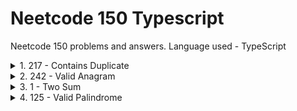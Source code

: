 # Neetcode 150 Typescript
Neetcode 150 problems and answers. Language used - TypeScript

<details>
  <summary>1. 217 - Contains Duplicate </summary>
  
  ### Given an integer array nums, return true if any value appears at least twice in the array, and return false if every element is distinct.

  **Answer 1**
  ```ts
    // Using N^2 Loops
    function containsDuplicate(nums: number[]): boolean {
        for (let i = 0; i < nums.length; i++) {
            for (let j=i+1; j<= nums.length; j++) {
                if (nums[i] === nums [j]) {
                    return true;
                }
            }
        }
        return false;
    };
  ```

 **Answer 2**
  ```ts
    // Using Map
    function containsDuplicate(nums: number[]): boolean {
      const store = new Map();
      for (let i of nums) {
          if (store.has(i)) return true;
          else store.set(i, 1);
      }
      return false;
    };
  ```

 **Answer 3**
  ```ts
    // Using SET, has slight advantage over Map
    // Set is optimized to store duplication
    // In this case, we are not going to use the values of Map, so its unnecessary
    function containsDuplicate(nums: number[]): boolean {
      const seenNumbers = new Set<number>();
      for (const num of nums) {
          if (seenNumbers.has(num)) {
              return true; // If we've already seen the number, return true
          } else {
              seenNumbers.add(num); // Otherwise, add it to the set of seen numbers
          }
      }
      return false; // If we've gone through the loop without finding duplicates, return false
    }
  ```
</details>

<details>
  <summary>2. 242 - Valid Anagram </summary>
  
  ### Given two strings s and t, return true if t is an anagram of s, and false otherwise. An Anagram is a word or phrase formed by rearranging the letters of a different word or phrase, typically using all the original letters exactly once.

  **Answer 1**
  ```ts
    function isAnagram(s: string, t: string): boolean {
      // Using Map
      if (s.length !== t.length) return false;
  
      const store = new Map();
      for (let char of s) {
          const val = store.has(char) ? store.get(char) + 1 : 1;
          store.set(char, val);
      }
  
      for (let char of t) {
          if (store.has(char)) {
              const val = store.get(char);
              if (val <= 0) return false;
  
              store.set(char, val - 1);
          }
          else {
              return false;
          }
      }
      return true;
  };
  ```

 **Answer 2**
  ```ts
    function isAnagram(s: string, t: string): boolean {
      // Using Map, +/- map in single pass
      if (s.length !== t.length) return false;
  
      const store = new Map();
      for (let i = 0; i < s.length; i++) {
          store.set(s[i], (store.get(s[i]) || 0)  + 1);
          store.set(t[i], (store.get(t[i]) || 0) - 1);
      }
  
      for (let [_, v] of store) {
          if (v !== 0) return false;
      }
      return true;
  };
  ```
</details>

<details>
  <summary>3. 1 - Two Sum </summary>
  
  ### Given an array of integers nums and an integer target, return indices of the two numbers such that they add up to target. You may assume that each input would have exactly one solution, and you may not use the same element twice.

  **Answer 1**
  ```ts
    function twoSum(nums: number[], target: number): number[] {
    const store = new Map();
    const result: number[] = [];

    for(let [i, n] of nums.entries()) {
        const val = target - n;
        if (store.has(val)) {
            return [i, store.get(val)]
        }
        store.set(n, i);
    }

    return result;
};
  ```

 **Answer 2**
 - In case if we want to solve it without using HashMap, then use **Two pointers approach**, but that needs Sorting the array and we need to preserve the index by [(val1, index1), (val2, index2) ...] and it is not a best approach.
</details>

<details>
  <summary>4. 125 - Valid Palindrome </summary>
  
  ### A phrase is a palindrome if, after converting all uppercase letters into lowercase letters and removing all non-alphanumeric characters, it reads the same forward and backward. Alphanumeric characters include letters and numbers.

  **Answer 1**
  ```ts
    function isPalindrome(s: string): boolean {
      let i = 0;
      let j = s.length - 1;
  
      function isAlphanumeric(str) {
          return /^[a-zA-Z0-9]+$/.test(str);
      }
  
      while(i<j) {
          if (!isAlphanumeric(s[i])) {
              i++;
          }
          else if (!isAlphanumeric(s[j])) {
              j--;
          }
          else if (s[i].toLowerCase() === s[j].toLowerCase()) {
              i++;
              j--;
          }
          else {
              return false;
          }
      }
      return true;
      };
  };
  ```

 **Answer 2**
 - Clean the whole string initially and loop through
```ts
function isPalindrome(s: string): boolean {
    const str = s.replace(/[^0-9a-z]/gi, '').toLowerCase();
    let i = 0;
    let j = str.length - 1;

    while (i < j) {
        if (str[i] !== str[j]) return false;
        i++;
        j--;
    }

    return true;
};
```
</details>
